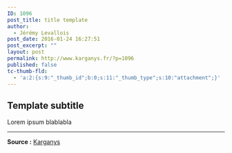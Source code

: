 ```yaml
---
ID: 1096
post_title: title template
author:
  - Jérémy Levallois
post_date: 2016-01-24 16:27:51
post_excerpt: ""
layout: post
permalink: http://www.karganys.fr/?p=1096
published: false
tc-thumb-fld:
  - 'a:2:{s:9:"_thumb_id";b:0;s:11:"_thumb_type";s:10:"attachment";}'
---
```

## Template subtitle

Lorem ipsum blablabla

* * *

**Source :** [Karganys][1]

 [1]: http://www.karganys.fr